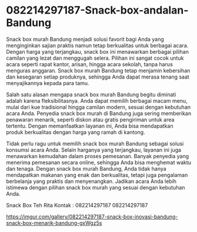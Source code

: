 # 082214297187-Snack-box-andalan-Bandung
Snack box murah Bandung menjadi solusi favorit bagi Anda yang menginginkan sajian praktis namun tetap berkualitas untuk berbagai acara. Dengan harga yang terjangkau, snack box ini menawarkan berbagai pilihan camilan yang lezat dan menggugah selera. Pilihan ini sangat cocok untuk acara seperti rapat kantor, arisan, hingga acara sekolah, tanpa harus menguras anggaran. Snack box murah Bandung tetap menjamin kebersihan dan kesegaran setiap produknya, sehingga Anda dapat merasa tenang saat menyajikannya kepada para tamu.

Salah satu alasan mengapa snack box murah Bandung begitu diminati adalah karena fleksibilitasnya. Anda dapat memilih berbagai macam menu, mulai dari kue tradisional hingga camilan modern, sesuai dengan kebutuhan acara Anda. Penyedia snack box murah di Bandung juga sering memberikan penawaran menarik, seperti diskon atau gratis pengiriman untuk area tertentu. Dengan memanfaatkan layanan ini, Anda bisa mendapatkan produk berkualitas dengan harga yang ramah di kantong.

Tidak perlu ragu untuk memilih snack box murah Bandung sebagai solusi konsumsi acara Anda. Selain harganya yang terjangkau, layanan ini juga menawarkan kemudahan dalam proses pemesanan. Banyak penyedia yang menerima pemesanan secara online, sehingga Anda bisa menghemat waktu dan tenaga. Dengan snack box murah Bandung, Anda tidak hanya mendapatkan makanan yang enak dan berkualitas, tetapi juga pengalaman berbelanja yang praktis dan menyenangkan. Jadikan acara Anda lebih istimewa dengan pilihan snack box murah yang sesuai dengan kebutuhan Anda.

Snack Box Teh Rita Kontak :
082214297187
082214297187

https://imgur.com/gallery/082214297187-snack-box-inovasi-bandung-snack-box-menarik-bandung-gxWgz5s
